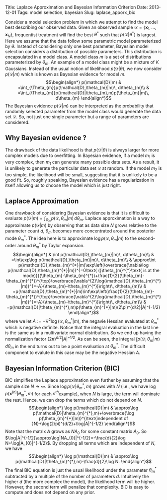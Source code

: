 Title: Laplace Approximation and Bayesian Information Criterion
Date: 2013-12-01
Tags: model selection, bayesian
Slug: laplace_apporx_bic


Consider a model selection problem in which we attempt to find the
model best describing our observed data. Given an observed sample
$\mathcal{D}=\{\mathbf{x}_{1},\ldots,\mathbf{x}_{N}\}$, frequentist
treatment will find the best $\theta^{*}$ such that $p(\mathcal{D}|\theta^{*})$
is largest. Here we assume that the data follow some parametric model
parameterized by $\theta$. Instead of considering only one best parameter,
Bayesian model selection considers a distribution of possible parameters.
This distribution is encapsulated in a model class. A model class
$m$ is a set of distributions parameterized by $\theta_{m}$. An
example of a model class might be a mixture of $K$ Gaussians. Instead
of the usual notion of likelihood $p(\mathcal{D}|\theta)$, we now
consider $p(\mathcal{D}|m)$ which is known as Bayesian evidence for
model $m$. 
$$\begin{align*}
p(\mathcal{D}|m) & =\int_{\Theta_{m}}p(\mathcal{D},\theta_{m}|m)\, d\theta_{m}\\
 & =\int_{\Theta_{m}}p(\mathcal{D}|\theta_{m},m)p(\theta_{m}|m)\, d\theta_{m}
\end{align*}$$
The Bayesian evidence $p(\mathcal{D}|m)$ can be interpreted as the
probability that randomly selected parameter from the model class
would generate the data set $\mathcal{D}$. So, not just one single
parameter but a range of parameters are considered.


## Why Bayesian evidence ? 

The drawback of the data likelihood is that $p(\mathcal{D}|\theta)$
is always larger for more complex models due to overfitting. In Bayesian
evidence, if a model $m_{1}$ is very complex, then $m_{1}$ can generate
many possible data sets. As a result, it is unlikely to generate the
particular data set $\mathcal{D}$ at random. If the model $m_{2}$
is too simple, the likelihood will be small, suggesting that it is
unlikely to be a good fit. So, roughly speaking, Bayesian evidence
has a regularization in itself allowing us to choose the model which
is just right. 


## Laplace Approximation

One drawback of considering Bayesian evidence is that it is difficult
to evaluate $p(\mathcal{D}|m)=\int_{\Theta_{m}}p(\mathcal{D},\theta_{m}|m)\, d\theta_{m}$.
Laplace approximation is a way to approximate $p(\mathcal{D}|m)$
by observing that as data size $N$ grows relative to the parameter
count $d$, $\theta_{m}$ becomes more concentrated around the posterior
mode $\theta_{m}^{*}$. The idea here is to approximate $\log p(\mathcal{D},\theta_{m}|m)$
to the second-order around $\theta_{m}^{*}$ by Taylor expansion.
$$\begin{align*}
 & \int p(\mathcal{D},\theta_{m}|m)\, d\theta_{m}\\
 & =\int\exp\log p(\mathcal{D},\theta_{m}|m)\, d\theta_{m}\\
 & \approx\int p(\mathcal{D},\theta_{m}^{*}|m)\exp\left(\overbrace{\nabla\log p(\mathcal{D},\theta_{m}^{*}|m)}^{=0\text{ (}\theta_{m}^{*}\text{ is at the mode)}}(\theta_{m}-\theta_{m}^{*})+\frac{1}{2}(\theta_{m}-\theta_{m}^{*})^{\top}\overbrace{\nabla^{2}\log(\mathcal{D},\theta_{m}^{*}|m)}^{=-A}(\theta_{m}-\theta_{m}^{*})\right)\, d\theta_{m}\\
 & =p(\mathcal{D},\theta_{m}^{*}|m)\int\exp\left(\frac{1}{2}(\theta_{m}-\theta_{m}^{*})^{\top}\overbrace{\nabla^{2}\log(\mathcal{D},\theta_{m}^{*}|m)}^{=-A}(\theta_{m}-\theta_{m}^{*})\right)\, d\theta_{m}\\
 & =p(\mathcal{D}|\theta_{m}^{*},m)p(\theta_{m}^{*}|m)(2\pi)^{d/2}|A|^{-1/2}
\end{align*}$$
where we let $A:=-\nabla^{2}\log(\mathcal{D},\theta_{m}^{*}|m)$,
the negavie Hessian evaluated at $\theta_{m}^{*}$ which is negative
definite. Notice that the integral evaluation in the last line is
the same as in a multivariate normal distribution. So we end up having
the normalization factor $(2\pi)^{d/2}|A|^{-1/2}$. As can be seen,
the integral $\int p(\mathcal{D},\theta_{m}|m)\, d\theta_{m}$ in
the end turns out to be a point evaluation at $\theta_{m}^{*}$. The
difficult component to evalute in this case may be the negative Hessian
$A$. 


## Bayesian Information Criterion (BIC)

BIC simplifies the Laplace approximation even further by assuming
that the sample size $N\rightarrow\infty$. Since $\log p(\mathcal{D}|\theta_{m}^{*},m)$
grows with $N$ (i.e., we have $\log p(\mathbf{x}^{(n)}|\theta_{m}^{*},m)$
for each $n^{th}$example), when $N$ is large, the term will dominate
the rest. Hence, we can drop the terms which do not depend on $N$.
$$\begin{align*}
\log p(\mathcal{D}|m) & \approx\log p(\mathcal{D}|\theta_{m}^{*},m)+\overbrace{\log p(\theta_{m}^{*}|m)}^{\text{independent of }N}+\log(2\pi)^{d/2}+\log|A|^{-1/2}
\end{align*}$$
Note that the matrix $A$ grows as $NA_{0}$ for some constant matrix
$A_{0}$. So $\log|A|^{-1/2}\approx\log|NA_{0}|^{-1/2}=-\frac{d}{2}\log N+\log|A_{0}|^{-1/2}$.
By dropping all terms which are independent of $N$, we have
$$\begin{align*}
\log p(\mathcal{D}|m) & \approx\log p(\mathcal{D}|\theta_{m}^{*},m)-\frac{d}{2}\log N.
\end{align*}$$
The final BIC equation is just the usual likelihood under the parameter
$\theta_{m}^{*}$ subtracted by a multiple of the number of parameters
$d$. Intuitively the higher $d$ (the more complex the model), the
likelihood term will be higher. However, the second term will penalize
that complexity. BIC is easy to compute and does not depend on any
prior. 

